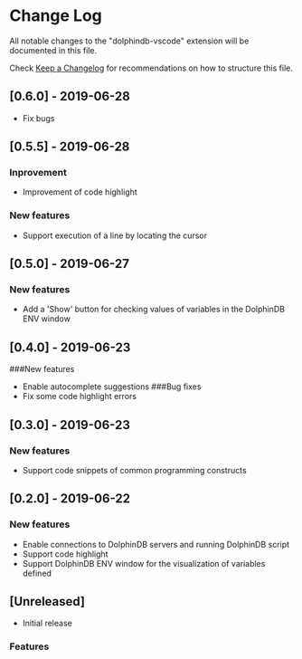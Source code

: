 # Change Log

All notable changes to the "dolphindb-vscode" extension will be documented in this file.

Check [Keep a Changelog](http://keepachangelog.com/) for recommendations on how to structure this file.

## [0.6.0] - 2019-06-28
* Fix bugs
## [0.5.5] - 2019-06-28
### Inprovement
* Improvement of code highlight
### New features
* Support execution of a line by locating the cursor
## [0.5.0] - 2019-06-27
### New features
* Add a 'Show' button for checking values of variables in the DolphinDB ENV window  

## [0.4.0] - 2019-06-23
###New features
* Enable autocomplete suggestions 
###Bug fixes
* Fix some code highlight errors

## [0.3.0] - 2019-06-23
### New features
* Support code snippets of common programming constructs

## [0.2.0] - 2019-06-22
### New features
* Enable connections to DolphinDB servers and running DolphinDB script
* Support code highlight
* Support DolphinDB ENV window for the visualization of variables defined

## [Unreleased]

- Initial release

### Features
